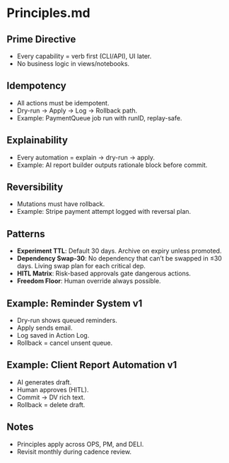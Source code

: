 # Principles.md

## Prime Directive
- Every capability = verb first (CLI/API), UI later.
- No business logic in views/notebooks.

## Idempotency
- All actions must be idempotent.
- Dry-run → Apply → Log → Rollback path.
- Example: PaymentQueue job run with runID, replay-safe.

## Explainability
- Every automation = explain → dry-run → apply.
- Example: AI report builder outputs rationale block before commit.

## Reversibility
- Mutations must have rollback.
- Example: Stripe payment attempt logged with reversal plan.

## Patterns
- **Experiment TTL**: Default 30 days. Archive on expiry unless promoted.
- **Dependency Swap-30**: No dependency that can’t be swapped in ≤30 days. Living swap plan for each critical dep.
- **HITL Matrix**: Risk-based approvals gate dangerous actions.
- **Freedom Floor**: Human override always possible.

## Example: Reminder System v1
- Dry-run shows queued reminders.
- Apply sends email.
- Log saved in Action Log.
- Rollback = cancel unsent queue.

## Example: Client Report Automation v1
- AI generates draft.
- Human approves (HITL).
- Commit → DV rich text.
- Rollback = delete draft.

## Notes
- Principles apply across OPS, PM, and DELI.
- Revisit monthly during cadence review.